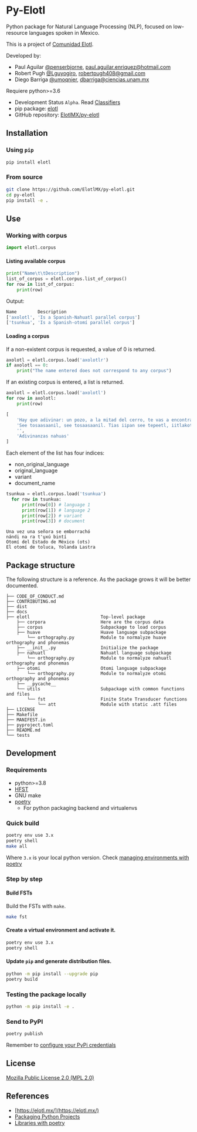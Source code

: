 # Py-Elotl

Python package for Natural Language Processing (NLP), focused on low-resource
languages spoken in Mexico.

This is a project of [Comunidad Elotl](https://elotl.mx/).

Developed by:
- Paul Aguilar [@penserbjorne](https://github.com/penserbjorne), [paul.aguilar.enriquez@hotmail.com](mailto:paul.aguilar.enriquez@hotmail.com)
- Robert Pugh [@Lguyogiro](https://github.com/Lguyogiro), [robertpugh408@gmail.com](mailto:robertpugh408@gmail.com)
- Diego Barriga [@umoqnier](https://github.com/umoqnier/), [dbarriga@ciencias.unam.mx](mailto:dbarriga@ciencias.unam.mx)

Requiere python>=3.6

- Development Status `Alpha`. Read [Classifiers](https://pypi.org/classifiers/)
- pip package: [elotl](https://pypi.org/project/elotl/)
- GitHub repository: [ElotlMX/py-elotl](https://github.com/ElotlMX/py-elotl)

## Installation

### Using `pip`

```bash
pip install elotl
```

### From source

```bash
git clone https://github.com/ElotlMX/py-elotl.git
cd py-elotl
pip install -e .
```

## Use

### Working with corpus

```python
import elotl.corpus
```

#### Listing available corpus

```python
print("Name\t\tDescription")
list_of_corpus = elotl.corpus.list_of_corpus()
for row in list_of_corpus:
    print(row)
```

Output:

```bash
Name		Description
['axolotl', 'Is a Spanish-Nahuatl parallel corpus']
['tsunkua', 'Is a Spanish-otomí parallel corpus']

```

#### Loading a corpus

If a non-existent corpus is requested, a value of 0 is returned.

```python
axolotl = elotl.corpus.load('axolotlr')
if axolotl == 0:
    print("The name entered does not correspond to any corpus")
```

If an existing corpus is entered, a list is returned.

```python
axolotl = elotl.corpus.load('axolotl')
for row in axolotl:
    print(row)
```

```python
[
    'Hay que adivinar: un pozo, a la mitad del cerro, te vas a encontrar.',
    'See tosaasaanil, see tosaasaanil. Tias iipan see tepeetl, iitlakotian tepeetl, tikoonextis san see aameyalli.',
    '',
    'Adivinanzas nahuas'
]
```

Each element of the list has four indices:

- non_original_language
- original_language
- variant
- document_name

```python
tsunkua = elotl.corpus.load('tsunkua')
  for row in tsunkua:
      print(row[0]) # language 1
      print(row[1]) # language 2
      print(row[2]) # variant
      print(row[3]) # document
```

```
Una vez una señora se emborrachó
nándi na ra t'u̱xú bintí
Otomí del Estado de México (ots)
El otomí de toluca, Yolanda Lastra
```


## Package structure

The following structure is a reference. As the package grows it will be better
documented.

```
├── CODE_OF_CONDUCT.md
├── CONTRIBUTING.md
├── dist
├── docs
├── elotl                           Top-level package
    ├── corpora                     Here are the corpus data
    ├── corpus                      Subpackage to load corpus
    ├── huave                       Huave language subpackage
        └── orthography.py          Module to normalyze huave orthography and phonemas
    ├── __init__.py                 Initialize the package
    ├── nahuatl                     Nahuatl language subpackage
        └── orthography.py          Module to normalyze nahuatl orthography and phonemas
    ├── otomi                       Otomi language subpackage
        └── orthography.py          Module to normalyze otomi orthography and phonemas
    ├── __pycache__
    └── utils                       Subpackage with common functions and files
        └── fst                     Finite State Transducer functions
            └── att                 Module with static .att files
├── LICENSE
├── Makefile
├── MANIFEST.in
├── pyproject.toml
├── README.md
└── tests
```

## Development

### Requirements

- python>=3.8
- [HFST](https://github.com/hfst/hfst)
- GNU make
- [poetry](https://python-poetry.org/docs/)
    - For python packaging backend and virtualenvs

### Quick build

```bash
poetry env use 3.x
poetry shell
make all
```

Where `3.x` is your local python version. Check [managing environments with poetry](https://python-poetry.org/docs/managing-environments/)

### Step by step

#### Build FSTs

Build the FSTs with `make`.

```bash
make fst
```

#### Create a virtual environment and activate it.

```bash
poetry env use 3.x
poetry shell
```

#### Update `pip` and generate distribution files.

```bash
python -m pip install --upgrade pip
poetry build
```

### Testing the package locally

```bash
python -m pip install -e .
```

### Send to PyPI

```bash
poetry publish
```

Remember to [configure your PyPi credentials](https://python-poetry.org/docs/repositories/#configuring-credentials)

## License

[Mozilla Public License 2.0 (MPL 2.0)](./LICENSE)

## References

- [https://elotl.mx/](https://elotl.mx/)
- [Packaging Python Projects](https://packaging.python.org/tutorials/packaging-projects/)
- [Libraries with poetry](https://python-poetry.org/docs/libraries/)
